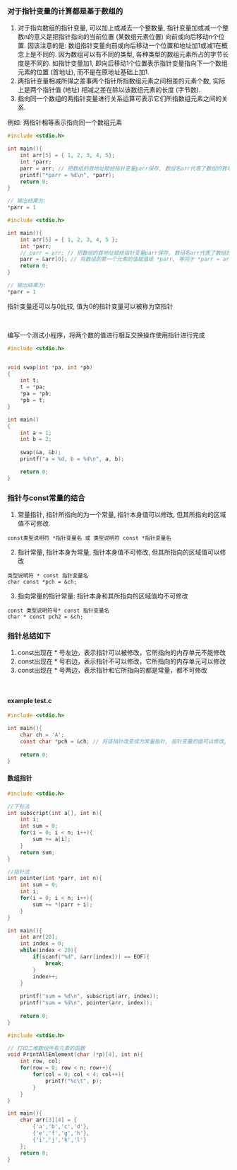 

### 对于指针变量的计算都是基于数组的

1) 对于指向数组的指针变量, 可以加上或减去一个整数量, 指针变量加或减一个整数n的意义是把指针指向的当前位置 (某数组元素位置) 向前或向后移动n个位置. 因该注意的是: 数组指针变量向前或向后移动一个位置和地址加1或减1在概念上是不同的. 因为数组可以有不同的类型, 各种类型的数组元素所占的字节长度是不同的. 如指针变量加1, 即向后移动1个位置表示指针变量指向下一个数组元素的位置 (首地址), 而不是在原地址基础上加1.
2) 两指针变量相减所得之差事两个指针所指数组元素之间相差的元素个数, 实际上是两个指针值 (地址) 相减之差在除以该数组元素的长度 (字节数).
3) 指向同一个数组的两指针变量进行关系运算可表示它们所指数组元素之间的关系.

例如: 两指针相等表示指向同一个数组元素

```c
#include <stdio.h>

int main(){
    int arr[5] = { 1, 2, 3, 4, 5};
    int *parr;
    parr = arr; // 把数组的首地址赋给指针变量parr保存, 数组名arr代表了数组的首地址
    printf("*parr = %d\n", *parr);
    return 0;
}

// 输出结果为:
*parr = 1
```

```c
#include <stdio.h>

int main(){
    int arr[5] = { 1, 2, 3, 4, 5 };
    int *parr;
    // parr = arr; // 把数组的首地址赋给指针变量parr保存, 数组名arr代表了数组的首地址
    parr = &arr[0]; // 将数组的第一个元素的值赋值给 *parr, 等同于 *parr = arr;
    return 0;
}

// 输出结果为:
*parr = 1
```

指针变量还可以与0比较, 值为0的指针变量可以被称为空指针

<br>

编写一个测试小程序，将两个数的值进行相互交换操作使用指针进行完成

```c
#include <stdio.h>


void swap(int *pa, int *pb)
{
    int t;
    t = *pa;
    *pa = *pb;
    *pb = t;
}

int main()
{
    int a = 1;
    int b = 2;
    
    swap(&a, &b);
    printf("a = %d, b = %d\n", a, b);

    return 0;
}
```

### 指针与const常量的结合

1) 常量指针, 指针所指向的为一个常量, 指针本身值可以修改, 但其所指向的区域值不可修改.
```
const类型说明符 *指针变量名 或 类型说明符 const *指针变量名
```
2) 指针常量, 指针本身为常量, 指针本身值不可修改, 但其所指向的区域值可以修改
```
类型说明符 * const 指针变量名
char const *pch = &ch;
```
3) 指向常量的指针常量: 指针本身和其所指向的区域值均不可修改
```
const 类型说明符号* const 指针变量名
char * const pch2 = &ch;
```

### 指针总结如下

1) const出现在 * 号左边，表示指针可以被修改，它所指向的内存单元不能修改
2) const出现在 * 号右边，表示指针不可以修改，它所指向的内存单元可以修改
3) const出现在 * 号两边，表示指针和它所指向的都是常量，都不可修改

<br>

#### example test.c
```c
#include <stdio.h>

int main(){
    char ch = 'A';
    const char *pch = &ch; // 将该指针改变成为常量指针, 指针变量的值可以修改, 它所指向的那个变量不可修改
    
    return 0;
}
```

#### 数组指针

```c
#include <stdio.h>

//下标法
int subscript(int a[], int n){
    int i;
    int sum = 0;
    for(i = 0; i < n; i++){
        sum += a[i];
    }
    return sum;
}

//指针法
int pointer(int *parr, int n){
    int sum = 0;
    int i;
    for(i = 0; i < n; i++){
        sum += *(parr + i);
    }
}

int main(){
    int arr[20];
    int index = 0;
    while(index < 20){
        if(scanf("%d", &arr[index])) == EOF){
            break;
        }
        index++;
    }
    
    printf("sum = %d\n", subscript(arr, index));
    printf("sum = %d\n", pointer(arr, index));
    
    return 0;
}
```

```c
#include <stdio.h>

// 打印二维数组所有元素的函数
void PrintAllEmlement(char (*p)[4], int n){
    int row, col;
    for(row = 0; row < n; row++){
        for(col = 0; col < 4; col++){
            printf("%c\t", p);
        }
    }
}

int main(){
    char arr[3][4] = { 
        {'a','b','c','d'}, 
        {'e','f','g','h'}, 
        {'i','j','k','l'} 
    };
    return 0;
}
```

